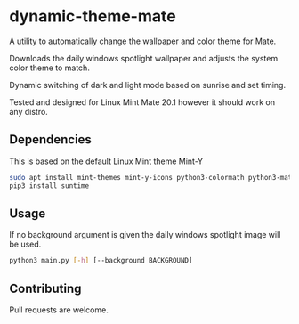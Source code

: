 # dynamic-theme-mate

A utility to automatically change the wallpaper and color theme for Mate.

Downloads the daily windows spotlight wallpaper and adjusts the system color theme to match.

Dynamic switching of dark and light mode based on sunrise and set timing.

Tested and designed for Linux Mint Mate 20.1 however it should work on any distro.

## Dependencies

This is based on the default Linux Mint theme Mint-Y

```bash
sudo apt install mint-themes mint-y-icons python3-colormath python3-matplotlib python3-gi jg wget gir1.2-geoclue-2.0
pip3 install suntime
```

## Usage

If no background argument is given the daily windows spotlight image will be used.

```bash
python3 main.py [-h] [--background BACKGROUND]
```

## Contributing

Pull requests are welcome.

